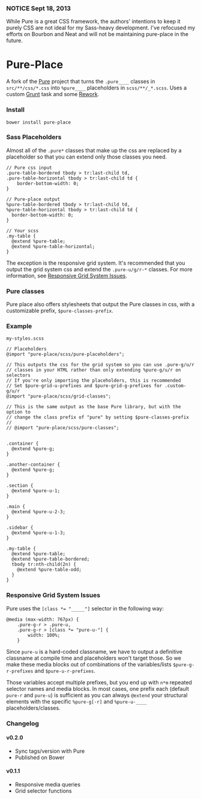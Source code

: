 ### NOTICE Sept 18, 2013
While Pure is a great CSS framework, the authors' intentions to keep it purely CSS are not ideal for my Sass-heavy
development. I've refocused my efforts on Bourbon and Neat and will not be maintaining pure-place in the future.


Pure-Place
====




A fork of the [Pure](http://purecss.io/) project that turns the `.pure____` classes in `src/**/css/*.css` into
`%pure____` placeholders in `scss/**/_*.scss`. Uses a custom [Grunt](http://gruntjs.com/)
task and some [Rework](https://github.com/visionmedia/rework).

### Install
    bower install pure-place

### Sass Placeholders

Almost all of the `.pure*` classes that make up the css are replaced by a placeholder so that you can
extend only those classes you need.

    // Pure css input
    .pure-table-bordered tbody > tr:last-child td,
    .pure-table-horizontal tbody > tr:last-child td {
        border-bottom-width: 0;
    }
    
    // Pure-place output
    %pure-table-bordered tbody > tr:last-child td,
    %pure-table-horizontal tbody > tr:last-child td {
      border-bottom-width: 0;
    }
    
    // Your scss
    .my-table {
      @extend %pure-table;
      @extend %pure-table-horizontal;
    }

The exception is the responsive grid system. It's recommended that you output the grid system css and
extend the `.pure-u/g/r-*` classes. For more information, see
[Responsive Grid System Issues](#responsive-grid-system-issues).

### Pure classes

Pure place also offers stylesheets that output the Pure classes in css, with a customizable
prefix, `$pure-classes-prefix`.

### Example

`my-styles.scss`

    // Placeholders
    @import "pure-place/scss/pure-placeholders";
    
    // This outputs the css for the grid system so you can use .pure-g/u/r
    // classes in your HTML rather than only extending %pure-g/u/r on selectors
    // If you're only importing the placeholders, this is recommended
    // Set $pure-grid-u-prefixes and $pure-grid-g-prefixes for .custom-g/u/r 
    @import "pure-place/scss/grid-classes";
    
    // This is the same output as the base Pure library, but with the option to 
    // change the class prefix of "pure" by setting $pure-classes-prefix
    //
    // @import "pure-place/scss/pure-classes";
    
    
    .container {
      @extend %pure-g; 
    }
    
    .another-container {
      @extend %pure-g;
    }
    
    .section {
      @extend %pure-u-1;
    }
    
    .main {
      @extend %pure-u-2-3;
    }
    
    .sidebar {
      @extend %pure-u-1-3;
    }
    
    .my-table {
      @extend %pure-table;
      @extend %pure-table-bordered;
      tbody tr:nth-child(2n) {
        @extend %pure-table-odd;
      }
    }

### Responsive Grid System Issues

Pure uses the `[class *= "_____"]` selector in the following way: 

    @media (max-width: 767px) {
        .pure-g-r > .pure-u,
        .pure-g-r > [class *= "pure-u-"] {
            width: 100%;
        }

Since `pure-u` is a hard-coded classname, we have to output a definitive classname at compile time and 
placeholders won't target those. So we make these media blocks out of  combinations of the
variables/lists `$pure-g-r-prefixes` and `$pure-u-r-prefixes`.

Those variables accept multiple prefixes, but you end up with `n*m` repeated selector names and media blocks.
In most cases, one prefix each (default `pure-r` and `pure-u`) is sufficient as you can always
`@extend` your structural elements with the specific `%pure-g[-r]` and `%pure-u-____` placeholders/classes.

### Changelog

#### v0.2.0
 * Sync tags/version with Pure
 * Published on Bower

#### v0.1.1
 * Responsive media queries  
 * Grid selector functions



    
